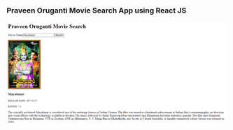 ### Praveen Oruganti Movie Search App using React JS
 
 ![screenshot of the app](https://raw.githubusercontent.com/praveenoruganti/praveenoruganti-reactjs/master/0_Projects/praveenoruganti-movie-search-app/src/images/screenshot.PNG "Movie Search App")


